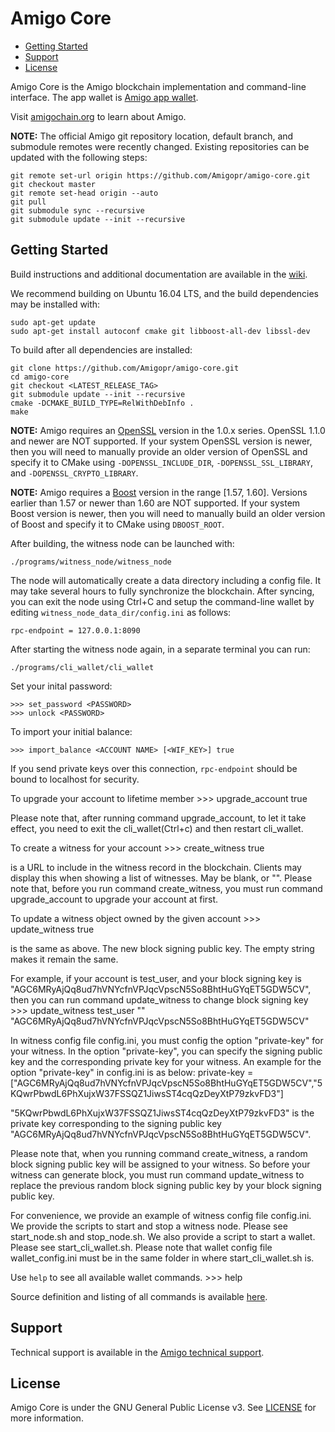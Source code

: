 Amigo Core
==============
* [Getting Started](#getting-started)
* [Support](#support)
* [License](#license)

Amigo Core is the Amigo blockchain implementation and command-line interface.
The app wallet is [Amigo app wallet](https://amigochain.org).

Visit [amigochain.org](https://amigochain.org/) to learn about Amigo.

**NOTE:** The official Amigo git repository location, default branch, and submodule remotes were recently changed. Existing
repositories can be updated with the following steps:

    git remote set-url origin https://github.com/Amigopr/amigo-core.git
    git checkout master
    git remote set-head origin --auto
    git pull
    git submodule sync --recursive
    git submodule update --init --recursive

Getting Started
---------------
Build instructions and additional documentation are available in the
[wiki](https://github.com/Amigopr/amigo-core/wiki).

We recommend building on Ubuntu 16.04 LTS, and the build dependencies may be installed with:

    sudo apt-get update
    sudo apt-get install autoconf cmake git libboost-all-dev libssl-dev

To build after all dependencies are installed:

    git clone https://github.com/Amigopr/amigo-core.git
    cd amigo-core
    git checkout <LATEST_RELEASE_TAG>
    git submodule update --init --recursive
    cmake -DCMAKE_BUILD_TYPE=RelWithDebInfo .
    make

**NOTE:** Amigo requires an [OpenSSL](https://www.openssl.org/) version in the 1.0.x series. OpenSSL 1.1.0 and newer are NOT supported. If your system OpenSSL version is newer, then you will need to manually provide an older version of OpenSSL and specify it to CMake using `-DOPENSSL_INCLUDE_DIR`, `-DOPENSSL_SSL_LIBRARY`, and `-DOPENSSL_CRYPTO_LIBRARY`.

**NOTE:** Amigo requires a [Boost](http://www.boost.org/) version in the range [1.57, 1.60]. Versions earlier than
1.57 or newer than 1.60 are NOT supported. If your system Boost version is newer, then you will need to manually build
an older version of Boost and specify it to CMake using `DBOOST_ROOT`.

After building, the witness node can be launched with:

    ./programs/witness_node/witness_node

The node will automatically create a data directory including a config file. It may take several hours to fully synchronize
the blockchain. After syncing, you can exit the node using Ctrl+C and setup the command-line wallet by editing
`witness_node_data_dir/config.ini` as follows:

    rpc-endpoint = 127.0.0.1:8090

After starting the witness node again, in a separate terminal you can run:

    ./programs/cli_wallet/cli_wallet

Set your inital password:

    >>> set_password <PASSWORD>
    >>> unlock <PASSWORD>

To import your initial balance:

    >>> import_balance <ACCOUNT NAME> [<WIF_KEY>] true

If you send private keys over this connection, `rpc-endpoint` should be bound to localhost for security.

To upgrade your account to lifetime member
    >>> upgrade_account <ACCOUNT NAME> true

Please note that, after running command upgrade_account, to let it take effect, you need to exit the cli_wallet(Ctrl+c) and then restart cli_wallet.
		
To create a witness for your account
	>>> create_witness <ACCOUNT NAME> <your URL> true

<your URL> is a URL to include in the witness record in the blockchain. Clients may display this when showing a list of witnesses. May be blank, or "".
Please note that, before you run command create_witness, you must run command upgrade_account to upgrade your account at first.


To update a witness object owned by the given account
	>>> update_witness <ACCOUNT NAME> <your URL> <block signing key> true

<your URL> is the same as above.
<block signing key> The new block signing public key.  The empty string makes it remain the same.

For example, if your account is test_user, and your block signing key is "AGC6MRyAjQq8ud7hVNYcfnVPJqcVpscN5So8BhtHuGYqET5GDW5CV", then you can run command update_witness to change block signing key
	>>> update_witness test_user "" "AGC6MRyAjQq8ud7hVNYcfnVPJqcVpscN5So8BhtHuGYqET5GDW5CV" 

In witness config file config.ini, you must config the option "private-key" for your witness. In the option "private-key", you can specify the signing public key and the corresponding private key for your witness. 
An example for the option "private-key" in config.ini is as below:
private-key = ["AGC6MRyAjQq8ud7hVNYcfnVPJqcVpscN5So8BhtHuGYqET5GDW5CV","5KQwrPbwdL6PhXujxW37FSSQZ1JiwsST4cqQzDeyXtP79zkvFD3"]

"5KQwrPbwdL6PhXujxW37FSSQZ1JiwsST4cqQzDeyXtP79zkvFD3" is the private key corresponding to the signing public key "AGC6MRyAjQq8ud7hVNYcfnVPJqcVpscN5So8BhtHuGYqET5GDW5CV".

Please note that, when you running command create_witness, a random block signing public key will be assigned to your witness. So before your witness can generate block, you must run command update_witness to replace the previous random block signing public key by your block signing public key.


For convenience, we provide an example of witness config file config.ini. We provide the scripts to start and stop a witness node. Please see start_node.sh and stop_node.sh. 
We also provide a script to start a wallet. Please see start_cli_wallet.sh. Please note that wallet config file wallet_config.ini must be in the same folder in where start_cli_wallet.sh is.


Use `help` to see all available wallet commands. 
	>>> help
	
Source definition and listing of all commands is available
[here](https://github.com/Amigopr/amigo-core/blob/master/libraries/wallet/include/graphene/wallet/wallet.hpp).


Support
-------
Technical support is available in the [Amigo technical support](https://amigochain.org).


License
-------
Amigo Core is under the GNU General Public License v3. See [LICENSE](https://github.com/Amigopr/amigo-core/blob/master/LICENSE.txt)
for more information.
